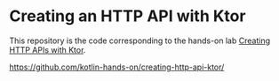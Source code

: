 # Creating an HTTP API with Ktor

This repository is the code corresponding to the hands-on lab [Creating HTTP APIs with Ktor](https://play.kotlinlang.org/hands-on/Creating%20http%20apis%20with%20ktor/01_Introduction).

https://github.com/kotlin-hands-on/creating-http-api-ktor/

